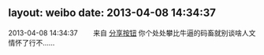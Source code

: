 layout: weibo
date: 2013-04-08 14:34:37
---
<meta name="referrer" content="no-referrer" />

2013-04-08 14:34:37  &nbsp;&nbsp;&nbsp;&nbsp;&nbsp;&nbsp; 来自 <a href="http://app.weibo.com/t/feed/cUcI1A" rel="nofollow">分享按钮</a>
你个处处攀比牛逼的码畜就别谈啥人文情怀了行不…… ​​​
